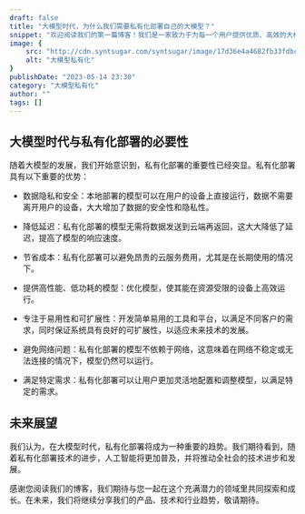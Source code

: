 ```yaml
---
draft: false
title: "大模型时代，为什么我们需要私有化部署自己的大模型？"
snippet: "欢迎阅读我们的第一篇博客！我们是一家致力于为每一个用户提供优质、高效的大模型本地部署解决方案的公司，我们的愿景是推动AI的民主化进程，让每一个人都能够享受到人工智能带来的便利和效率。"
image: {
    src: "http://cdn.syntsugar.com/syntsugar/image/17d36e4a4682fb33fdbcd13b.png!800.jpg?image",
    alt: "大模型私有化"
}
publishDate: "2023-05-14 23:30"
category: "大模型私有化"
author: ""
tags: []
---
```


## 大模型时代与私有化部署的必要性
随着大模型的发展，我们开始意识到，私有化部署的重要性已经突显。私有化部署具有以下重要的优势：

- 数据隐私和安全：本地部署的模型可以在用户的设备上直接运行，数据不需要离开用户的设备，大大增加了数据的安全性和隐私性。

- 降低延迟：私有化部署的模型无需将数据发送到云端再返回，这大大降低了延迟，提高了模型的响应速度。

- 节省成本：私有化部署可以避免昂贵的云服务费用，尤其是在长期使用的情况下。

- 提供高性能、低功耗的模型：优化模型，使其能在资源受限的设备上高效运行。

- 专注于易用性和可扩展性：开发简单易用的工具和平台，以满足不同客户的需求，同时保证系统具有良好的可扩展性，以适应未来技术的发展。

- 避免网络问题：私有化部署的模型不依赖于网络，这意味着在网络不稳定或无法连接的情况下，模型仍然可以运行。

- 满足特定需求：私有化部署可以让用户更加灵活地配置和调整模型，以满足特定的需求。

## 未来展望
我们认为，在大模型时代，私有化部署将成为一种重要的趋势。我们期待看到，随着私有化部署技术的进步，人工智能将更加普及，并将推动全社会的技术进步和发展。

感谢您阅读我们的博客，我们期待与您一起在这个充满潜力的领域里共同探索和成长。在未来，我们将继续分享我们的产品、技术和行业趋势，敬请期待。

